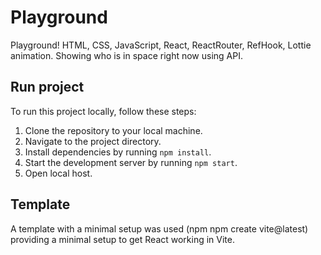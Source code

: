 # Playground
Playground! 
HTML, CSS, JavaScript, React, ReactRouter, RefHook, Lottie animation. Showing who is in space right now using API.

## Run project
To run this project locally, follow these steps:

1. Clone the repository to your local machine.
2. Navigate to the project directory.
3. Install dependencies by running `npm install`.
4. Start the development server by running `npm start`.
5. Open local host.

## Template

A template with a minimal setup was used (npm npm create vite@latest) providing a minimal setup to get React working in Vite.
